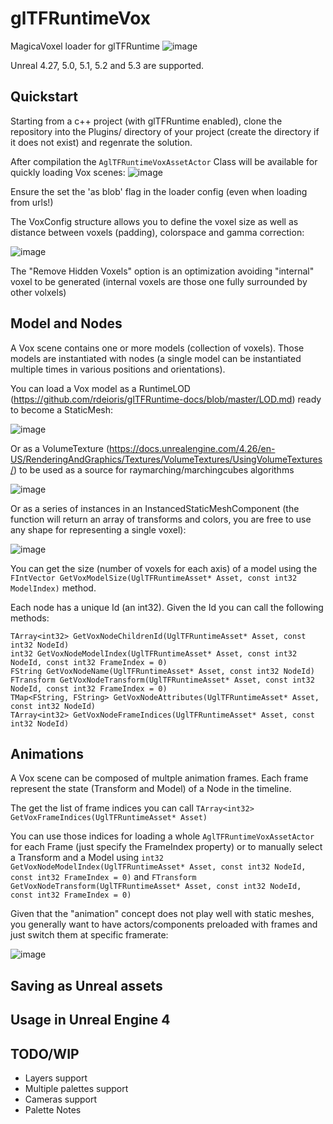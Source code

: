 # glTFRuntimeVox
MagicaVoxel loader for glTFRuntime
![image](https://github.com/rdeioris/glTFRuntimeVox/assets/2234592/94ac53f9-32c6-49e2-b9cd-2df35ea57592)

Unreal 4.27, 5.0, 5.1, 5.2 and 5.3 are supported.

## Quickstart

Starting from a c++ project (with glTFRuntime enabled), clone the repository into the Plugins/ directory of your project (create the directory if it does not exist) and regenrate the solution.

After compilation the ```AglTFRuntimeVoxAssetActor``` Class will be available for quickly loading Vox scenes:
![image](https://github.com/rdeioris/glTFRuntimeVox/assets/2234592/566de179-4b67-449f-b07c-7c257629a7ee)

Ensure the set the 'as blob' flag in the loader config (even when loading from urls!)

The VoxConfig structure allows you to define the voxel size as well as distance between voxels (padding), colorspace and gamma correction:

![image](https://github.com/rdeioris/glTFRuntimeVox/assets/2234592/7c3b6082-2816-42eb-8a58-1d4eb8212525)

The "Remove Hidden Voxels" option is an optimization avoiding "internal" voxel to be generated (internal voxels are those one fully surrounded by other volxels)

## Model and Nodes

A Vox scene contains one or more models (collection of voxels). Those models are instantiated with nodes (a single model can be instantiated multiple times in various positions and orientations).

You can load a Vox model as a RuntimeLOD (https://github.com/rdeioris/glTFRuntime-docs/blob/master/LOD.md) ready to become a StaticMesh:

![image](https://github.com/rdeioris/glTFRuntimeVox/assets/2234592/1586b4cb-e7df-4547-8f48-e9234b4568e5)

Or as a VolumeTexture (https://docs.unrealengine.com/4.26/en-US/RenderingAndGraphics/Textures/VolumeTextures/UsingVolumeTextures/) to be used as a source for raymarching/marchingcubes algorithms

![image](https://github.com/rdeioris/glTFRuntimeVox/assets/2234592/8d179e5f-0ae0-4366-9649-1c817351dbd3)

Or as a series of instances in an InstancedStaticMeshComponent (the function will return an array of transforms and colors, you are free to use any shape for representing a single voxel):

![image](https://github.com/rdeioris/glTFRuntimeVox/assets/2234592/08537c06-2994-48d6-9276-0707ad04d29e)

You can get the size (number of voxels for each axis) of a model using the ```FIntVector GetVoxModelSize(UglTFRuntimeAsset* Asset, const int32 ModelIndex)``` method.

Each node has a unique Id (an int32). Given the Id you can call the following methods:

```
TArray<int32> GetVoxNodeChildrenId(UglTFRuntimeAsset* Asset, const int32 NodeId)
int32 GetVoxNodeModelIndex(UglTFRuntimeAsset* Asset, const int32 NodeId, const int32 FrameIndex = 0)
FString GetVoxNodeName(UglTFRuntimeAsset* Asset, const int32 NodeId)
FTransform GetVoxNodeTransform(UglTFRuntimeAsset* Asset, const int32 NodeId, const int32 FrameIndex = 0)
TMap<FString, FString> GetVoxNodeAttributes(UglTFRuntimeAsset* Asset, const int32 NodeId)
TArray<int32> GetVoxNodeFrameIndices(UglTFRuntimeAsset* Asset, const int32 NodeId)
```

## Animations

A Vox scene can be composed of multple animation frames. Each frame represent the state (Transform and Model) of a Node in the timeline.

The get the list of frame indices you can call ```TArray<int32> GetVoxFrameIndices(UglTFRuntimeAsset* Asset)```

You can use those indices for loading a whole ```AglTFRuntimeVoxAssetActor``` for each Frame (just specify the FrameIndex property) or to manually select a Transform and a Model using ```int32 GetVoxNodeModelIndex(UglTFRuntimeAsset* Asset, const int32 NodeId, const int32 FrameIndex = 0)``` and ```FTransform GetVoxNodeTransform(UglTFRuntimeAsset* Asset, const int32 NodeId, const int32 FrameIndex = 0)```

Given that the "animation" concept does not play well with static meshes, you generally want to have actors/components preloaded with frames and just switch them at specific framerate:

![image](https://github.com/rdeioris/glTFRuntimeVox/assets/2234592/3a81cc63-425b-402b-b977-800c09ee2b9f)

## Saving as Unreal assets

## Usage in Unreal Engine 4

## TODO/WIP

* Layers support
* Multiple palettes support
* Cameras support
* Palette Notes
